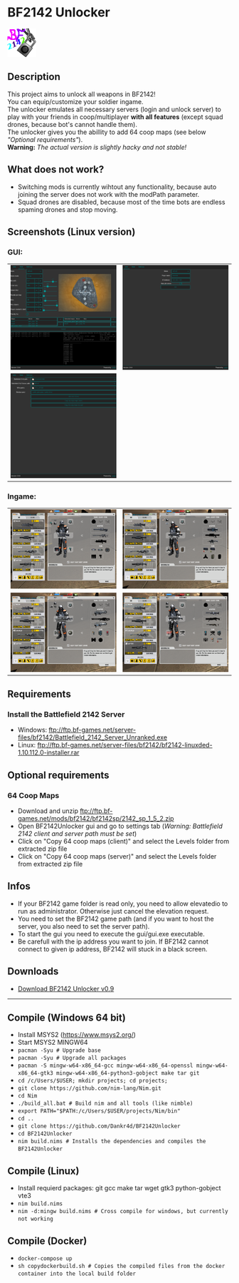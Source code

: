# BF2142 Unlocker
![Logo](bf2142unlocker.png)

## Description
This project aims to unlock all weapons in BF2142! <br />
You can equip/customize your soldier ingame. <br />
The unlocker emulates all necessary servers (login and unlock server) to play with your friends in coop/multiplayer **with all features** (except squad drones, because bot's cannot handle them). <br />
The unlocker gives you the abillity to add 64 coop maps (see below *"Optional requirements"*). <br />
**Warning:** *The actual version is slightly hacky and not stable!*

## What does not work?
- Switching mods is currently wihtout any functionality, because auto joining the server does not work with the modPath parameter.
- Squad drones are disabled, because most of the time bots are endless spaming drones and stop moving.

## Screenshots (Linux version)
### GUI:
|   |   |
| - | - |
| ![Host menu](screenshots/gui_host.png) | ![Join menu](screenshots/gui_join.png) |
| ![Settings menu](screenshots/gui_settings.png) |
### Ingame:
|   |   |
| - | - |
| ![Ingame Recon](screenshots/ingame_recon.png) | ![Ingame Assault](screenshots/ingame_assault.png) |
| ![Ingame Engineer](screenshots/ingame_engineer.png) | ![Ingame Support](screenshots/ingame_support.png) |

## Requirements
### Install the Battlefield 2142 Server
- Windows: ftp://ftp.bf-games.net/server-files/bf2142/Battlefield_2142_Server_Unranked.exe
- Linux: ftp://ftp.bf-games.net/server-files/bf2142/bf2142-linuxded-1.10.112.0-installer.rar

## Optional requirements
### 64 Coop Maps
- Download and unzip ftp://ftp.bf-games.net/mods/bf2142/bf2142sp/2142_sp_1_5_2.zip
- Open BF2142Unlocker gui and go to settings tab (*Warning: Battlefield 2142 client and server path must be set*)
- Click on "Copy 64 coop maps (client)" and select the Levels folder from extracted zip file
- Click on "Copy 64 coop maps (server)" and select the Levels folder from extracted zip file

## Infos
- If your BF2142 game folder is read only, you need to allow elevatedio to run as administrator. Otherwise just cancel the elevation request.
- You need to set the BF2142 game path (and if you want to host the server, you also need to set the server path).
- To start the gui you need to execute the gui/gui.exe executable.
- Be carefull with the ip address you want to join. If BF2142 cannot connect to given ip address, BF2142 will stuck in a black screen.

## Downloads
- [Download BF2142 Unlocker v0.9](https://github.com/Dankr4d/BF2142Unlocker/archive/BF2142Unlocker_v0.9.zip)

---

## Compile (Windows 64 bit)
- Install MSYS2 (https://www.msys2.org/)
- Start MSYS2 MINGW64
- `pacman -Syu # Upgrade base`
- `pacman -Syu # Upgrade all packages`
- `pacman -S mingw-w64-x86_64-gcc mingw-w64-x86_64-openssl mingw-w64-x86_64-gtk3 mingw-w64-x86_64-python3-gobject make tar git`
- `cd /c/Users/$USER; mkdir projects; cd projects;`
- `git clone https://github.com/nim-lang/Nim.git`
- `cd Nim`
- `./build_all.bat # Build nim and all tools (like nimble)`
- `export PATH="$PATH:/c/Users/$USER/projects/Nim/bin"`
- `cd ..`
- `git clone https://github.com/Dankr4d/BF2142Unlocker`
- `cd BF2142Unlocker`
- `nim build.nims # Installs the dependencies and compiles the BF2142Unlocker`

## Compile (Linux)
- Install requierd packages: git gcc make tar wget gtk3 python-gobject vte3
- `nim build.nims`
- `nim -d:mingw build.nims # Cross compile for windows, but currently not working`

## Compile (Docker)
- `docker-compose up`
- `sh copydockerbuild.sh # Copies the compiled files from the docker container into the local build folder`
